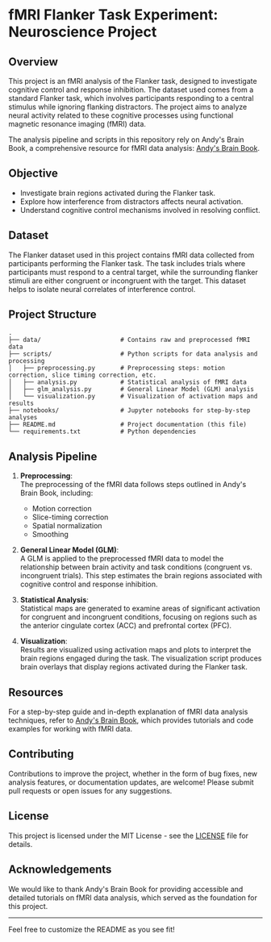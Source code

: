 # fMRI Flanker Task Experiment: Neuroscience Project

## Overview

This project is an fMRI analysis of the Flanker task, designed to investigate cognitive control and response inhibition. The dataset used comes from a standard Flanker task, which involves participants responding to a central stimulus while ignoring flanking distractors. The project aims to analyze neural activity related to these cognitive processes using functional magnetic resonance imaging (fMRI) data.

The analysis pipeline and scripts in this repository rely on Andy's Brain Book, a comprehensive resource for fMRI data analysis: [Andy's Brain Book](https://andysbrainbook.readthedocs.io/en/latest/).

## Objective

- Investigate brain regions activated during the Flanker task.
- Explore how interference from distractors affects neural activation.
- Understand cognitive control mechanisms involved in resolving conflict.

## Dataset

The Flanker dataset used in this project contains fMRI data collected from participants performing the Flanker task. The task includes trials where participants must respond to a central target, while the surrounding flanker stimuli are either congruent or incongruent with the target. This dataset helps to isolate neural correlates of interference control.

## Project Structure

```
.
├── data/                      # Contains raw and preprocessed fMRI data
├── scripts/                   # Python scripts for data analysis and processing
│   ├── preprocessing.py       # Preprocessing steps: motion correction, slice timing correction, etc.
│   ├── analysis.py            # Statistical analysis of fMRI data
│   ├── glm_analysis.py        # General Linear Model (GLM) analysis
│   └── visualization.py       # Visualization of activation maps and results
├── notebooks/                 # Jupyter notebooks for step-by-step analyses
├── README.md                  # Project documentation (this file)
└── requirements.txt           # Python dependencies
```

## Analysis Pipeline

1. **Preprocessing**:  
   The preprocessing of the fMRI data follows steps outlined in Andy's Brain Book, including:
   - Motion correction
   - Slice-timing correction
   - Spatial normalization
   - Smoothing

2. **General Linear Model (GLM)**:  
   A GLM is applied to the preprocessed fMRI data to model the relationship between brain activity and task conditions (congruent vs. incongruent trials). This step estimates the brain regions associated with cognitive control and response inhibition.

3. **Statistical Analysis**:  
   Statistical maps are generated to examine areas of significant activation for congruent and incongruent conditions, focusing on regions such as the anterior cingulate cortex (ACC) and prefrontal cortex (PFC).

4. **Visualization**:  
   Results are visualized using activation maps and plots to interpret the brain regions engaged during the task. The visualization script produces brain overlays that display regions activated during the Flanker task.

## Resources

For a step-by-step guide and in-depth explanation of fMRI data analysis techniques, refer to [Andy's Brain Book](https://andysbrainbook.readthedocs.io/en/latest/), which provides tutorials and code examples for working with fMRI data.

## Contributing

Contributions to improve the project, whether in the form of bug fixes, new analysis features, or documentation updates, are welcome! Please submit pull requests or open issues for any suggestions.

## License

This project is licensed under the MIT License - see the [LICENSE](LICENSE) file for details.

## Acknowledgements

We would like to thank Andy's Brain Book for providing accessible and detailed tutorials on fMRI data analysis, which served as the foundation for this project.

---

Feel free to customize the README as you see fit!
